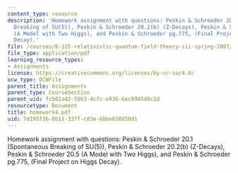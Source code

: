 ```yaml
---
content_type: resource
description: 'Homework assignment with questions: Peskin & Schroeder 20.1 (Spontaneous
  Breaking of SU(5)), Peskin & Schroeder 20.2(b) (Z-Decays), Peskin & Schroeder 20.5
  (A Model with Two Higgs), and Peskin & Schroeder pg.775, (Final Project on Higgs
  Decay).'
file: /courses/8-325-relativistic-quantum-field-theory-iii-spring-2007/7d195f3b0b11337fcd3e60be038050d1_homework4.pdf
file_type: application/pdf
learning_resource_types:
- Assignments
license: https://creativecommons.org/licenses/by-nc-sa/4.0/
ocw_type: OCWFile
parent_title: Assignments
parent_type: CourseSection
parent_uid: fcb81a42-5863-4cfc-e936-6ec094540c2d
resourcetype: Document
title: homework4.pdf
uid: 7d195f3b-0b11-337f-cd3e-60be038050d1
---
```

Homework assignment with questions: Peskin & Schroeder 20.1 (Spontaneous Breaking of SU(5)), Peskin & Schroeder 20.2(b) (Z-Decays), Peskin & Schroeder 20.5 (A Model with Two Higgs), and Peskin & Schroeder pg.775, (Final Project on Higgs Decay).